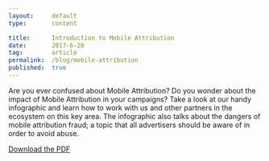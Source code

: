```yaml
---
layout:     default
type:       content

title:      Introduction to Mobile Attribution
date:       2017-6-20
tag:        article
permalink:  /blog/mobile-attribution
published:  true
---
```


Are you ever confused about Mobile Attribution? Do you wonder about the impact of Mobile Attribution in your campaigns? Take a look at our handy infographic and learn how to work with us and other partners in the ecosystem on this key area. The infographic also talks about the dangers of mobile attribution fraud; a topic that all advertisers should be aware of in order to avoid abuse.

[Download the PDF](/assets/downloads/atribution_introduction.pdf)
